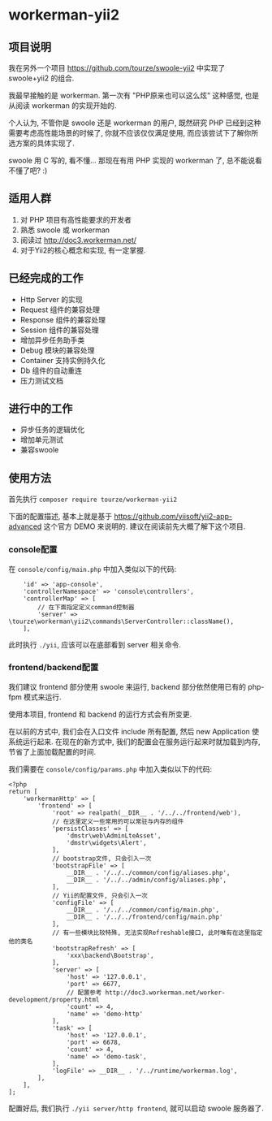 # workerman-yii2

## 项目说明

我在另外一个项目 https://github.com/tourze/swoole-yii2 中实现了 swoole+yii2 的组合.

我最早接触的是 workerman. 第一次有 "PHP原来也可以这么炫" 这种感觉, 也是从阅读 workerman 的实现开始的.

个人认为, 不管你是 swoole 还是 workerman 的用户, 既然研究 PHP 已经到这种需要考虑高性能场景的时候了, 你就不应该仅仅满足使用, 而应该尝试下了解你所选方案的具体实现了.

swoole 用 C 写的, 看不懂... 那现在有用 PHP 实现的 workerman 了, 总不能说看不懂了吧? :)

## 适用人群

1. 对 PHP 项目有高性能要求的开发者
2. 熟悉 swoole 或 workerman
3. 阅读过 http://doc3.workerman.net/
4. 对于Yii2的核心概念和实现, 有一定掌握.

## 已经完成的工作

* Http Server 的实现
* Request 组件的兼容处理
* Response 组件的兼容处理
* Session 组件的兼容处理
* 增加异步任务助手类
* Debug 模块的兼容处理
* Container 支持实例持久化
* Db 组件的自动重连
* 压力测试文档

## 进行中的工作

* 异步任务的逻辑优化
* 增加单元测试
* 兼容swoole

## 使用方法

首先执行 `composer require tourze/workerman-yii2`

下面的配置描述, 基本上就是基于 https://github.com/yiisoft/yii2-app-advanced 这个官方 DEMO 来说明的.
建议在阅读前先大概了解下这个项目.

### console配置

在 `console/config/main.php` 中加入类似以下的代码:

```
    'id' => 'app-console',
    'controllerNamespace' => 'console\controllers',
    'controllerMap' => [
        // 在下面指定定义command控制器
        'server' => \tourze\workerman\yii2\commands\ServerController::className(),
    ],
```

此时执行 `./yii`, 应该可以在底部看到 server 相关命令.

### frontend/backend配置

我们建议 frontend 部分使用 swoole 来运行, backend 部分依然使用已有的 php-fpm 模式来运行.

使用本项目, frontend 和 backend 的运行方式会有所变更.

在以前的方式中, 我们会在入口文件 include 所有配置, 然后 new Application 使系统运行起来.
在现在的新方式中, 我们的配置会在服务运行起来时就加载到内存, 节省了上面加载配置的时间.

我们需要在 `console/config/params.php` 中加入类似以下的代码:

```
<?php
return [
    'workermanHttp' => [
        'frontend' => [
            'root' => realpath(__DIR__ . '/../../frontend/web'),
            // 在这里定义一些常用的可以常驻与内存的组件
            'persistClasses' => [
                'dmstr\web\AdminLteAsset',
                'dmstr\widgets\Alert',
            ],
            // bootstrap文件, 只会引入一次
            'bootstrapFile' => [
                __DIR__ . '/../../common/config/aliases.php',
                __DIR__ . '/../../admin/config/aliases.php',
            ],
            // Yii的配置文件, 只会引入一次
            'configFile' => [
                __DIR__ . '/../../common/config/main.php',
                __DIR__ . '/../../frontend/config/main.php'
            ],
            // 有一些模块比较特殊, 无法实现Refreshable接口, 此时唯有在这里指定他的类名
            'bootstrapRefresh' => [
                'xxx\backend\Bootstrap',
            ],
            'server' => [
                'host' => '127.0.0.1',
                'port' => 6677,
                // 配置参考 http://doc3.workerman.net/worker-development/property.html
                'count' => 4,
                'name' => 'demo-http'
            ],
            'task' => [
                'host' => '127.0.0.1',
                'port' => 6678,
                'count' => 4,
                'name' => 'demo-task',
            ],
            'logFile' => __DIR__ . '/../runtime/workerman.log',
        ],
    ],
];
```

配置好后, 我们执行 `./yii server/http frontend`, 就可以启动 swoole 服务器了.
